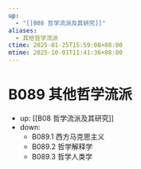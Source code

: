 ```yaml
---
up:
  - "[[B08 哲学流派及其研究]]"
aliases:
  - 其他哲学流派
ctime: 2025-01-25T15:59:08+08:00
mtime: 2025-10-01T11:41:36+08:00
---
```


# B089 其他哲学流派

- up: [[B08 哲学流派及其研究]]
- down:	
	- B089.1 西方马克思主义
	- B089.2 哲学解释学
	- B089.3 哲学人类学
	
